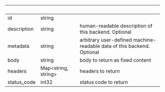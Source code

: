 <!-- Code generated for API Clients. DO NOT EDIT. -->

| &nbsp;      | &nbsp;                    | &nbsp;                                                                 |
| ----------- | ------------------------- | ---------------------------------------------------------------------- |
| id          | string                    |                                                                        |
| description | string                    | human-readable description of this backend. Optional                   |
| metadata    | string                    | arbitrary user-defined machine-readable data of this backend. Optional |
| body        | string                    | body to return as fixed content                                        |
| headers     | Map&lt;string, string&gt; | headers to return                                                      |
| status_code | int32                     | status code to return                                                  |
